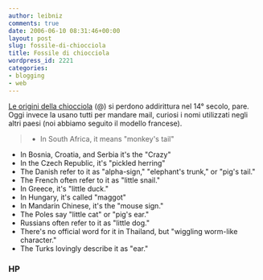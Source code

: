 ```yaml
---
author: leibniz
comments: true
date: 2006-06-10 08:31:46+00:00
layout: post
slug: fossile-di-chiocciola
title: Fossile di chiocciola
wordpress_id: 2221
categories:
- blogging
- web
---
```


[Le origini della chiocciola](http://h30046.www3.hp.com/news_article.php?topiccode=20060515_329576_225_121_0_0&pagesite=SMB_OOV&regioncode=NA&jumpid=em_EL_TAW/US/Jun06_ALL/Take5/HistoryofATSymbol) (@) si perdono addirittura nel 14° secolo, pare. Oggi invece la usano tutti per mandare mail, curiosi i nomi utilizzati negli altri paesi (noi abbiamo seguito il modello francese).


> * In South Africa, it means "monkey's tail"
* In Bosnia, Croatia, and Serbia it's the "Crazy"
* In the Czech Republic, it's "pickled herring"
* The Danish refer to it as "alpha-sign," "elephant's trunk," or "pig's tail."
* The French often refer to it as "little snail."
* In Greece, it's "little duck."
* In Hungary, it's called "maggot"
* In Mandarin Chinese, it's the "mouse sign."
* The Poles say "little cat" or "pig's ear."
* Russians often refer to it as "little dog."
* There's no official word for it in Thailand, but "wiggling worm-like character."
* The Turks lovingly describe it as "ear."




### HP

